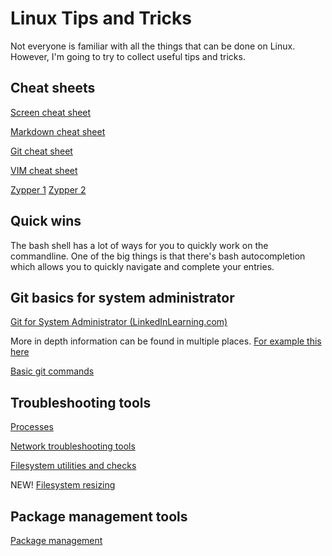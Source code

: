 # Linux Tips and Tricks

Not everyone is familiar with all the things that can be done on Linux. However, I'm going to try to collect useful tips and tricks.

## Cheat sheets

[Screen cheat sheet](https://gist.github.com/jctosta/af918e1618682638aa82)

[Markdown cheat sheet](https://github.com/adam-p/markdown-here/wiki/Markdown-Cheatsheet)

[Git cheat sheet](https://education.github.com/git-cheat-sheet-education.pdf)

[VIM cheat sheet](https://vim.rtorr.com/)

[Zypper 1](https://en.opensuse.org/images/1/17/Zypper-cheat-sheet-1.pdf)
[Zypper 2](https://en.opensuse.org/images/3/30/Zypper-cheat-sheet-2.pdf)

## Quick wins

The bash shell has a lot of ways for you to quickly work on the commandline. One of the big things is that there's bash autocompletion which allows you to quickly navigate and complete your entries.

## Git basics for system administrator

[Git for System Administrator (LinkedInLearning.com)](https://www.linkedin.com/learning/git-for-system-administration/system-administration-with-git?u=74650706)

More in depth information can be found in multiple places. [For example this here](https://www.atlassian.com/git/tutorials/what-is-version-control)

[Basic git commands](/git-basics.md)

## Troubleshooting tools

[Processes](/processes.md)

[Network troubleshooting tools](/networking.md)

[Filesystem utilities and checks](/filesystem-checks.md)

NEW! [Filesystem resizing](/filesystem-expansion.md)

## Package management tools

[Package management](/packagemanagement.md)
